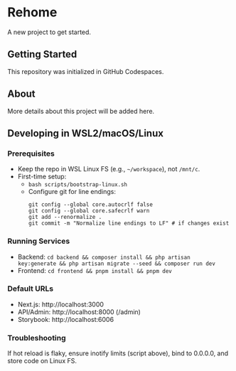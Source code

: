 # Rehome

A new project to get started.

## Getting Started

This repository was initialized in GitHub Codespaces.

## About

More details about this project will be added here.

## Developing in WSL2/macOS/Linux

### Prerequisites

- Keep the repo in WSL Linux FS (e.g., `~/workspace`), not `/mnt/c`.
- First-time setup:
  - `bash scripts/bootstrap-linux.sh`
  - Configure git for line endings:
    ```
    git config --global core.autocrlf false
    git config --global core.safecrlf warn
    git add --renormalize .
    git commit -m "Normalize line endings to LF" # if changes exist
    ```

### Running Services

- Backend: `cd backend && composer install && php artisan key:generate && php artisan migrate --seed && composer run dev`
- Frontend: `cd frontend && pnpm install && pnpm dev`

### Default URLs

- Next.js: http://localhost:3000
- API/Admin: http://localhost:8000 (/admin)
- Storybook: http://localhost:6006

### Troubleshooting

If hot reload is flaky, ensure inotify limits (script above), bind to 0.0.0.0, and store code on Linux FS.